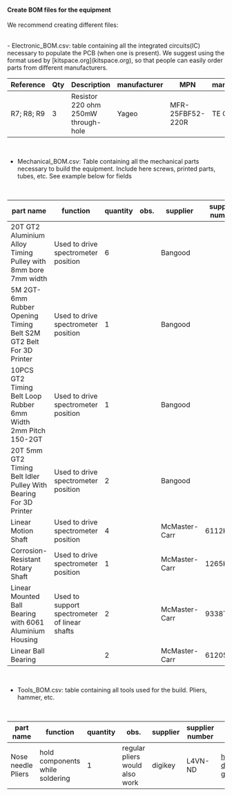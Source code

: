 #### Create BOM files for the equipment


We recommend creating different files:

<br>
- Electronic_BOM.csv: table containing all the integrated circuits(IC) necessary to populate the PCB (when one is present). We suggest using the format used by [kitspace.org](kitspace.org), so that people can easily order parts from different manufacturers.
<br>

| Reference | Qty  | Description | manufacturer  |MPN|manufacturer_1  |MPN_2|manufacturer_3  |MPN_4|manufacturer_5 |MPN_6|manufacturer_7  |MPN_8|Digikey|Mouser|RS|Newark|Farnell|
|---|---|---|---|---|---|---|---|---|---|---|---|---|---|---|---|---|---|
|R7; R8; R9  | 3  | 	Resistor 220 ohm 250mW through-hole   |    Yageo   |MFR-25FBF52-220R |TE Connectivity |CBT25J220R|TE Connectivity|	CFR16J220R|	Ohmite|	OD221JE|Stackpole Electronics |CF14JT220R|CF14JT220RCT-ND|279CBT25J220R|8066376|	21R0186 |	1265068|


<br>

- Mechanical_BOM.csv: Table containing all the mechanical parts necessary to build the equipment. Include here screws, printed parts, tubes, etc. See example below for fields

<br>

|part name| function  | quantity  |  obs.  |supplier|supplier number|link|
|---|---|---|---|---|---|---|
|20T GT2 Aluminium Alloy Timing Pulley with 8mm bore 7mm width | Used to drive spectrometer position| 6  |  | Bangood |  |https://www.banggood.com/10PcsPack-5mm8mm-20T-Aluminum-Alloy-Timing-Pulley-for-3D-Printer-DIY-Part-p-1407138.html?rmmds=myorder |
|5M 2GT-6mm Rubber Opening Timing Belt S2M GT2 Belt For 3D Printer|Used to drive spectrometer position|1||Bangood||https://www.banggood.com/5M-2GT-6mm-Rubber-Opening-Timing-Belt-S2M-GT2-Belt-For-3D-Printer-p-959254.html?rmmds=myorder&cur_warehouse=CN|
|10PCS GT2 Timing Belt Loop Rubber 6mm Width 2mm Pitch 150-2GT|Used to drive spectrometer position|1||Bangood||https://www.banggood.com/10PCS-GT2-Timing-Belt-Loop-Rubber-6mm-Width-2mm-Pitch-150-2GT-p-1210801.html?rmmds=myorder&cur_warehouse=CN|
|20T 5mm GT2 Timing Belt Idler Pulley With Bearing For 3D Printer|Used to drive spectrometer position|2||Bangood||https://www.banggood.com/20T-5mm-GT2-Timing-Belt-Idler-Pulley-With-Bearing-For-3D-Printer-p-1044832.html?rmmds=myorder&cur_warehouse=CN|
|Linear Motion Shaft|Used to drive spectrometer position|4||McMaster-Carr|6112K45|https://www.mcmaster.com/linear-motion-shafts|
|Corrosion-Resistant Rotary Shaft|Used to drive spectrometer position|1||McMaster-Carr|1265K66|https://www.mcmaster.com/rotary-shafts|
|Linear Mounted Ball Bearing with 6061 Aluminium Housing|Used to support spectrometer of linear shafts|2||McMaster-Carr|9338T51|https://www.mcmaster.com/linear-bearings|
|Linear Ball Bearing||2||McMaster-Carr|61205K75|https://www.mcmaster.com/linear-bearings|
<br>

- Tools_BOM.csv: table containing all tools used for the build. Pliers, hammer, etc.

<br>

|part name| function  | quantity  |  obs.  |supplier|supplier number|link|
|---|---|---|---|---|---|---|
|Nose needle Pliers  | hold components while soldering  | 1  |    regular pliers would also work   |digikey|L4VN-ND  |https://www.digikey.co.uk/product-detail/en/apex-tool-group/L4VN/L4VN-ND/8021129 |



